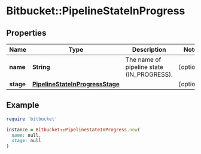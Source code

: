 # Bitbucket::PipelineStateInProgress

## Properties

| Name | Type | Description | Notes |
| ---- | ---- | ----------- | ----- |
| **name** | **String** | The name of pipeline state (IN_PROGRESS). | [optional] |
| **stage** | [**PipelineStateInProgressStage**](PipelineStateInProgressStage.md) |  | [optional] |

## Example

```ruby
require 'bitbucket'

instance = Bitbucket::PipelineStateInProgress.new(
  name: null,
  stage: null
)
```

